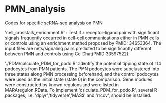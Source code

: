 # PMN_analysis
Codes for specific scRNA-seq analysis on PMN

'cell_crosstalk_enrichment.R' : Test if a receptor-ligand pair with significant signals frequently occurred in cell-cell communications either in PMN cells or controls using an enrichment method proposed by PMID: 34653364. The input files are nets/signaling pairs predicted to be significantly different between PMN and controls using CellChat(PMID:33597522).

'./PDM/calculate_PDM_for_podo.R' :Identify the potential tipping state of 114 podocytes from PMN patients. The PMN podocytes were subclustered into three states along PMN processing beforehand, and the control podocytes were used as the initial state (state 0) in the comparison. Gene modules were constructed by known regulons and were listed in MARAregulon.RData. To implement 'calculate_PDM_for_podo.R', several R packages, i.e. 'dplyr','tidyverse','MASS' and 'rrcov', should be installed.  
